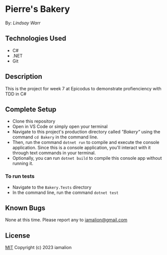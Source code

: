 # **Pierre's Bakery**
By: _Lindsay Warr_

## **Technologies Used**

- C#
- .NET
- Git

## **Description**

This is the project for week 7 at Epicodus to demonstrate profienciency with TDD in C#

## Complete Setup

- Clone this repository
- Open in VS Code or simply open your terminal
- Navigate to this project's production directory called _"Bakery"_ using the command `cd Bakery` in the command line.
- Then, run the command `dotnet run` to compile and execute the console application. Since this is a console application, you'll interact with it through text commands in your terminal.
- Optionally, you can run `dotnet build` to compile this console app without running it.

### To run tests
- Navigate to the `Bakery.Tests` directory
- In the command line, run the command `dotnet test`

## **Known Bugs**
None at this time. Please report any to iamalion@gmail.com 

## **License**

[MIT](https://choosealicense.com/licenses/mit/)
Copyright (c) 2023 iamalion


